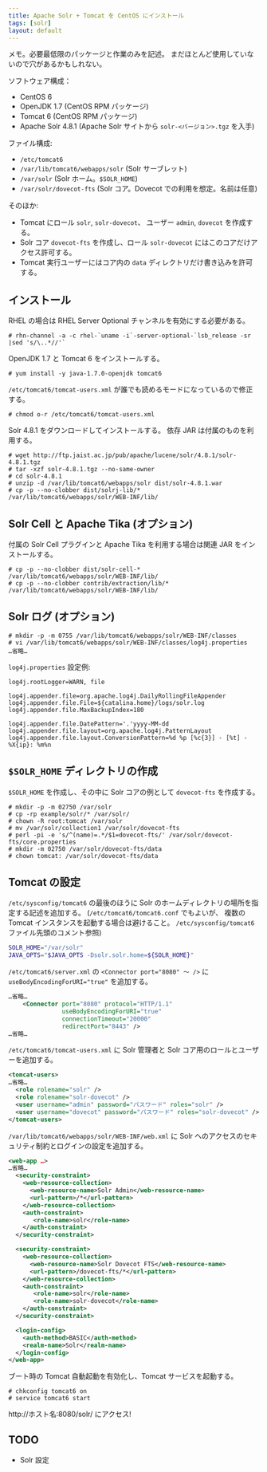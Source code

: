 ```yaml
---
title: Apache Solr + Tomcat を CentOS にインストール
tags: [solr]
layout: default
---
```


メモ。必要最低限のパッケージと作業のみを記述。
まだほとんど使用していないので穴があるかもしれない。

ソフトウェア構成：

  * CentOS 6
  * OpenJDK 1.7 (CentOS RPM パッケージ)
  * Tomcat 6 (CentOS RPM パッケージ)
  * Apache Solr 4.8.1 (Apache Solr サイトから `solr-<バージョン>.tgz` を入手)

ファイル構成:

  * `/etc/tomcat6`
  * `/var/lib/tomcat6/webapps/solr` (Solr サーブレット)
  * `/var/solr` (Solr ホーム。`$SOLR_HOME`)
  * `/var/solr/dovecot-fts` (Solr コア。Dovecot での利用を想定。名前は任意)

そのほか:

  * Tomcat にロール `solr`, `solr-dovecot`、
    ユーザー `admin`, `dovecot` を作成する。
  * Solr コア `dovecot-fts` を作成し、ロール `solr-dovecot`
    にはこのコアだけアクセス許可する。
  * Tomcat 実行ユーザーにはコア内の `data` ディレクトリだけ書き込みを許可する。

インストール
----------------------------------------------------------------------

RHEL の場合は RHEL Server Optional チャンネルを有効にする必要がある。

``` console
# rhn-channel -a -c rhel-`uname -i`-server-optional-`lsb_release -sr |sed 's/\..*//'`
```

OpenJDK 1.7 と Tomcat 6 をインストールする。

``` console
# yum install -y java-1.7.0-openjdk tomcat6
```

`/etc/tomcat6/tomcat-users.xml` が誰でも読めるモードになっているので修正する。

``` console
# chmod o-r /etc/tomcat6/tomcat-users.xml
```

Solr 4.8.1 をダウンロードしてインストールする。
依存 JAR は付属のものを利用する。

``` console
# wget http://ftp.jaist.ac.jp/pub/apache/lucene/solr/4.8.1/solr-4.8.1.tgz
# tar -xzf solr-4.8.1.tgz --no-same-owner
# cd solr-4.8.1
# unzip -d /var/lib/tomcat6/webapps/solr dist/solr-4.8.1.war
# cp -p --no-clobber dist/solrj-lib/* /var/lib/tomcat6/webapps/solr/WEB-INF/lib/
```

Solr Cell と Apache Tika (オプション)
----------------------------------------------------------------------

付属の Solr Cell プラグインと Apache Tika を利用する場合は関連
JAR をインストールする。

``` console
# cp -p --no-clobber dist/solr-cell-* /var/lib/tomcat6/webapps/solr/WEB-INF/lib/
# cp -p --no-clobber contrib/extraction/lib/* /var/lib/tomcat6/webapps/solr/WEB-INF/lib/
```

Solr ログ (オプション)
----------------------------------------------------------------------

``` console
# mkdir -p -m 0755 /var/lib/tomcat6/webapps/solr/WEB-INF/classes
# vi /var/lib/tomcat6/webapps/solr/WEB-INF/classes/log4j.properties
…省略…
```

`log4j.properties` 設定例:

```
log4j.rootLogger=WARN, file
 
log4j.appender.file=org.apache.log4j.DailyRollingFileAppender
log4j.appender.file.File=${catalina.home}/logs/solr.log
log4j.appender.file.MaxBackupIndex=180
 
log4j.appender.file.DatePattern='.'yyyy-MM-dd
log4j.appender.file.layout=org.apache.log4j.PatternLayout
log4j.appender.file.layout.ConversionPattern=%d %p [%c{3}] - [%t] - %X{ip}: %m%n
```

`$SOLR_HOME` ディレクトリの作成
----------------------------------------------------------------------

`$SOLR_HOME` を作成し、その中に Solr コアの例として `dovecot-fts` を作成する。

```
# mkdir -p -m 02750 /var/solr
# cp -rp example/solr/* /var/solr/
# chown -R root:tomcat /var/solr
# mv /var/solr/collection1 /var/solr/dovecot-fts
# perl -pi -e 's/^(name)=.*/$1=dovecot-fts/' /var/solr/dovecot-fts/core.properties
# mkdir -m 02750 /var/solr/dovecot-fts/data
# chown tomcat: /var/solr/dovecot-fts/data
```

Tomcat の設定
----------------------------------------------------------------------

`/etc/sysconfig/tomcat6` の最後のほうに
Solr のホームディレクトリの場所を指定する記述を追加する。
(`/etc/tomcat6/tomcat6.conf` でもよいが、
複数の Tomcat インスタンスを起動する場合は避けること。
`/etc/sysconfig/tomcat6` ファイル先頭のコメント参照)

``` sh
SOLR_HOME="/var/solr"
JAVA_OPTS="$JAVA_OPTS -Dsolr.solr.home=${SOLR_HOME}"
```

`/etc/tomcat6/server.xml` の
`<Connector port="8080" 〜 />` に `useBodyEncodingForURI="true"` を追加する。

``` xml
…省略…
    <Connector port="8080" protocol="HTTP/1.1"
               useBodyEncodingForURI="true"
               connectionTimeout="20000"
               redirectPort="8443" />
…省略…
```

`/etc/tomcat6/tomcat-users.xml` に Solr
管理者と Solr コア用のロールとユーザーを追加する。

``` xml
<tomcat-users>
…省略…
  <role rolename="solr" />
  <role rolename="solr-dovecot" />
  <user username="admin" password="パスワード" roles="solr" />
  <user username="dovecot" password="パスワード" roles="solr-dovecot" />
</tomcat-users>
```

`/var/lib/tomcat6/webapps/solr/WEB-INF/web.xml` に Solr
へのアクセスのセキュリティ制約とログインの設定を追加する。

``` xml
<web-app …>
…省略…
  <security-constraint>
    <web-resource-collection>
      <web-resource-name>Solr Admin</web-resource-name>
      <url-pattern>/*</url-pattern>
    </web-resource-collection>
    <auth-constraint>
       <role-name>solr</role-name>
    </auth-constraint>
  </security-constraint>

  <security-constraint>
    <web-resource-collection>
      <web-resource-name>Solr Dovecot FTS</web-resource-name>
      <url-pattern>/dovecot-fts/*</url-pattern>
    </web-resource-collection>
    <auth-constraint>
       <role-name>solr</role-name>
       <role-name>solr-dovecot</role-name>
    </auth-constraint>
  </security-constraint>

  <login-config>
    <auth-method>BASIC</auth-method>
    <realm-name>Solr</realm-name>
  </login-config>
</web-app>
```

ブート時の Tomcat 自動起動を有効化し、Tomcat サービスを起動する。

``` console
# chkconfig tomcat6 on
# service tomcat6 start
```

http://ホスト名:8080/solr/ にアクセス!

TODO
----------------------------------------------------------------------

  * Solr 設定

